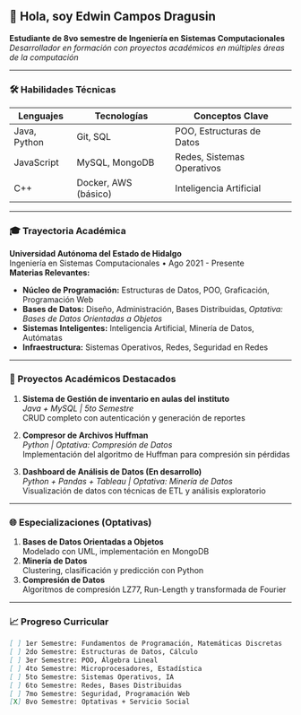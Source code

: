 ## 👋 Hola, soy Edwin Campos Dragusin  
**Estudiante de 8vo semestre de Ingeniería en Sistemas Computacionales**  
*Desarrollador en formación con proyectos académicos en múltiples áreas de la computación*

---

### 🛠 Habilidades Técnicas
| Lenguajes       | Tecnologías          | Conceptos Clave          |
|-----------------|----------------------|--------------------------|
| Java, Python    | Git, SQL             | POO, Estructuras de Datos|
| JavaScript      | MySQL, MongoDB       | Redes, Sistemas Operativos|
| C++             | Docker, AWS (básico) | Inteligencia Artificial  |

---

### 🎓 Trayectoria Académica
**Universidad Autónoma del Estado de Hidalgo**  
Ingeniería en Sistemas Computacionales • Ago 2021 - Presente  
**Materias Relevantes:**
- **Núcleo de Programación:** Estructuras de Datos, POO, Graficación, Programación Web
- **Bases de Datos:** Diseño, Administración, Bases Distribuidas, *Optativa: Bases de Datos Orientadas a Objetos*
- **Sistemas Inteligentes:** Inteligencia Artificial, Minería de Datos, Autómatas
- **Infraestructura:** Sistemas Operativos, Redes, Seguridad en Redes

---

### 📂 Proyectos Académicos Destacados
1. **Sistema de Gestión de inventario en aulas del instituto**  
   *Java + MySQL | 5to Semestre*  
   CRUD completo con autenticación y generación de reportes

2. **Compresor de Archivos Huffman**  
   *Python | Optativa: Compresión de Datos*  
   Implementación del algoritmo de Huffman para compresión sin pérdidas

3. **Dashboard de Análisis de Datos (En desarrollo)**  
   *Python + Pandas + Tableau | Optativa: Minería de Datos*  
   Visualización de datos con técnicas de ETL y análisis exploratorio

---

### 🌐 Especializaciones (Optativas)
1. **Bases de Datos Orientadas a Objetos**  
   Modelado con UML, implementación en MongoDB
2. **Minería de Datos**  
   Clustering, clasificación y predicción con Python
3. **Compresión de Datos**  
   Algoritmos de compresión LZ77, Run-Length y transformada de Fourier

---

### 📈 Progreso Curricular
```markdown
[ ] 1er Semestre: Fundamentos de Programación, Matemáticas Discretas
[ ] 2do Semestre: Estructuras de Datos, Cálculo
[ ] 3er Semestre: POO, Álgebra Lineal
[ ] 4to Semestre: Microprocesadores, Estadística
[ ] 5to Semestre: Sistemas Operativos, IA
[ ] 6to Semestre: Redes, Bases Distribuidas
[ ] 7mo Semestre: Seguridad, Programación Web
[X] 8vo Semestre: Optativas + Servicio Social
